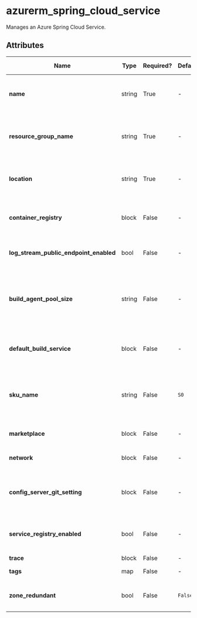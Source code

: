 # azurerm_spring_cloud_service

Manages an Azure Spring Cloud Service.

## Attributes

| Name | Type | Required? | Default  | possible values | Description |
| ---- | ---- | --------- | -------- | ----------- | ----------- |
| **name** | string | True | -  |  -  | Specifies the name of the Spring Cloud Service resource. Changing this forces a new resource to be created. | 
| **resource_group_name** | string | True | -  |  -  | Specifies The name of the resource group in which to create the Spring Cloud Service. Changing this forces a new resource to be created. | 
| **location** | string | True | -  |  -  | Specifies the supported Azure location where the resource exists. Changing this forces a new resource to be created. | 
| **container_registry** | block | False | -  |  -  | One or more `container_registry` block. This field is applicable only for Spring Cloud Service with enterprise tier. | 
| **log_stream_public_endpoint_enabled** | bool | False | -  |  -  | Should the log stream in vnet injection instance could be accessed from Internet? | 
| **build_agent_pool_size** | string | False | -  |  `S1`, `S2`, `S3`, `S4`, `S5`  | Specifies the size for this Spring Cloud Service's default build agent pool. Possible values are `S1`, `S2`, `S3`, `S4` and `S5`. This field is applicable only for Spring Cloud Service with enterprise tier. | 
| **default_build_service** | block | False | -  |  -  | A `default_build_service` block. This field is applicable only for Spring Cloud Service with enterprise tier. | 
| **sku_name** | string | False | `S0`  |  `B0`, `S0`, `E0`  | Specifies the SKU Name for this Spring Cloud Service. Possible values are `B0`, `S0` and `E0`. Defaults to `S0`. Changing this forces a new resource to be created. | 
| **marketplace** | block | False | -  |  -  | A `marketplace` block. Can only be specified when `sku` is set to `E0`. | 
| **network** | block | False | -  |  -  | A `network` block. Changing this forces a new resource to be created. | 
| **config_server_git_setting** | block | False | -  |  -  | A `config_server_git_setting` block. This field is applicable only for Spring Cloud Service with basic and standard tier. | 
| **service_registry_enabled** | bool | False | -  |  -  | Whether enable the default Service Registry. This field is applicable only for Spring Cloud Service with enterprise tier. | 
| **trace** | block | False | -  |  -  | A `trace` block. | 
| **tags** | map | False | -  |  -  | A mapping of tags to assign to the resource. | 
| **zone_redundant** | bool | False | `False`  |  -  | Whether zone redundancy is enabled for this Spring Cloud Service. Defaults to `false`. | 

